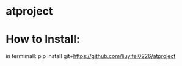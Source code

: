 # atproject
# How to Install:
  in termimall:
  pip install git+https://github.com/liuyifei0226/atproject
